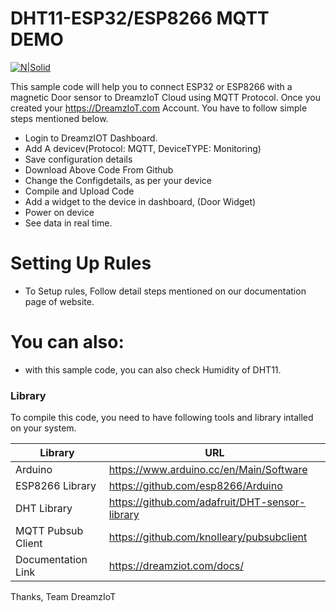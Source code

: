 # DHT11-ESP32/ESP8266 MQTT DEMO

[![N|Solid](https://dreamziot.com/wp-content/themes/twentyseventeen/assets/images/logo-b.png)](https://dreamziot.com)

This sample code will help you to connect ESP32 or ESP8266 with a magnetic Door sensor to  DreamzIoT Cloud using MQTT Protocol.
Once you created your https://DreamzIoT.com Account. You have to follow simple steps mentioned below.
- Login to DreamzIOT Dashboard.
- Add A devicev(Protocol: MQTT, DeviceTYPE: Monitoring)
- Save configuration details
- Download Above Code From Github
- Change the Configdetails, as per your device 
- Compile and Upload Code
- Add a widget to the device in dashboard, (Door Widget)
- Power on device 
- See data in real time.

# Setting Up Rules

  - To Setup rules, Follow detail steps mentioned on our documentation page of website.


# You can also:
  - with this sample code, you can also check Humidity of DHT11.

### Library

To compile this code, you need to have following tools and library intalled on your system.

| Library | URL |
| ------ | ------ |
| Arduino | https://www.arduino.cc/en/Main/Software |
| ESP8266 Library | https://github.com/esp8266/Arduino |
| DHT Library | https://github.com/adafruit/DHT-sensor-library |
| MQTT Pubsub Client | https://github.com/knolleary/pubsubclient |
| Documentation Link | https://dreamziot.com/docs/ |

Thanks,
Team DreamzIoT
